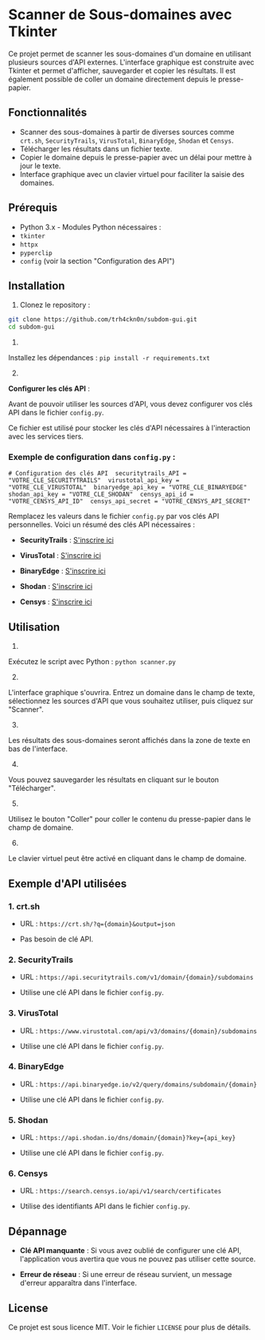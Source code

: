 # Scanner de Sous-domaines avec Tkinter  
Ce projet permet de scanner les sous-domaines d'un domaine en utilisant plusieurs sources d'API externes. 
L'interface graphique est construite avec Tkinter et permet d'afficher, sauvegarder et copier les résultats. 
Il est également possible de coller un domaine directement depuis le presse-papier.  

## Fonctionnalités  
- Scanner des sous-domaines à partir de diverses sources comme `crt.sh`, `SecurityTrails`, `VirusTotal`, `BinaryEdge`, `Shodan` et `Censys`. 
- Télécharger les résultats dans un fichier texte.
- Copier le domaine depuis le presse-papier avec un délai pour mettre à jour le texte.
- Interface graphique avec un clavier virtuel pour faciliter la saisie des domaines.  

## Prérequis  
- Python 3.x - Modules Python nécessaires :
- `tkinter`
- `httpx`
- `pyperclip`
- `config` (voir la section "Configuration des API")  

## Installation  
1. Clonez le repository :

```bash
git clone https://github.com/trh4ckn0n/subdom-gui.git
cd subdom-gui
```
 
1.  
Installez les dépendances :
 `pip install -r requirements.txt ` 
 
2.  
**Configurer les clés API** :

Avant de pouvoir utiliser les sources d'API, vous devez configurer vos clés API dans le fichier `config.py`.

Ce fichier est utilisé pour stocker les clés d'API nécessaires à l'interaction avec les services tiers.
 
### Exemple de configuration dans `config.py` :
 `# Configuration des clés API 
 securitytrails_API = "VOTRE_CLE_SECURITYTRAILS" 
 virustotal_api_key = "VOTRE_CLE_VIRUSTOTAL" 
 binaryedge_api_key = "VOTRE_CLE_BINARYEDGE" 
 shodan_api_key = "VOTRE_CLE_SHODAN" 
 censys_api_id = "VOTRE_CENSYS_API_ID" 
 censys_api_secret = "VOTRE_CENSYS_API_SECRET" ` 
 
Remplacez les valeurs dans le fichier `config.py` par vos clés API personnelles. Voici un résumé des clés API nécessaires :
 
 
  - **SecurityTrails** : [S'inscrire ici](https://securitytrails.com/)
 
  - **VirusTotal** : [S'inscrire ici](https://www.virustotal.com/)
 
  - **BinaryEdge** : [S'inscrire ici](https://www.binaryedge.io/)
 
  - **Shodan** : [S'inscrire ici](https://www.shodan.io/)
 
  - **Censys** : [S'inscrire ici](https://censys.io/)
 

 
 

 
## Utilisation
 
 
1.  
Exécutez le script avec Python :
 `python scanner.py ` 
 
2.  
L'interface graphique s'ouvrira. Entrez un domaine dans le champ de texte, sélectionnez les sources d'API que vous souhaitez utiliser, puis cliquez sur "Scanner".
 
 
3.  
Les résultats des sous-domaines seront affichés dans la zone de texte en bas de l'interface.
 
 
4.  
Vous pouvez sauvegarder les résultats en cliquant sur le bouton "Télécharger".
 
 
5.  
Utilisez le bouton "Coller" pour coller le contenu du presse-papier dans le champ de domaine.
 
 
6.  
Le clavier virtuel peut être activé en cliquant dans le champ de domaine.
 
 

 
## Exemple d'API utilisées
 
### 1. **crt.sh**
 
 
- URL : `https://crt.sh/?q={domain}&output=json`
 
- Pas besoin de clé API.
 

 
### 2. **SecurityTrails**
 
 
- URL : `https://api.securitytrails.com/v1/domain/{domain}/subdomains`
 
- Utilise une clé API dans le fichier `config.py`.
 

 
### 3. **VirusTotal**
 
 
- URL : `https://www.virustotal.com/api/v3/domains/{domain}/subdomains`
 
- Utilise une clé API dans le fichier `config.py`.
 

 
### 4. **BinaryEdge**
 
 
- URL : `https://api.binaryedge.io/v2/query/domains/subdomain/{domain}`
 
- Utilise une clé API dans le fichier `config.py`.
 

 
### 5. **Shodan**
 
 
- URL : `https://api.shodan.io/dns/domain/{domain}?key={api_key}`
 
- Utilise une clé API dans le fichier `config.py`.
 

 
### 6. **Censys**
 
 
- URL : `https://search.censys.io/api/v1/search/certificates`
 
- Utilise des identifiants API dans le fichier `config.py`.
 

 
## Dépannage
 
 
- **Clé API manquante** : Si vous avez oublié de configurer une clé API, l'application vous avertira que vous ne pouvez pas utiliser cette source.
 
- **Erreur de réseau** : Si une erreur de réseau survient, un message d'erreur apparaîtra dans l'interface.
 

 
## License
 
Ce projet est sous licence MIT. Voir le fichier `LICENSE` pour plus de détails.
